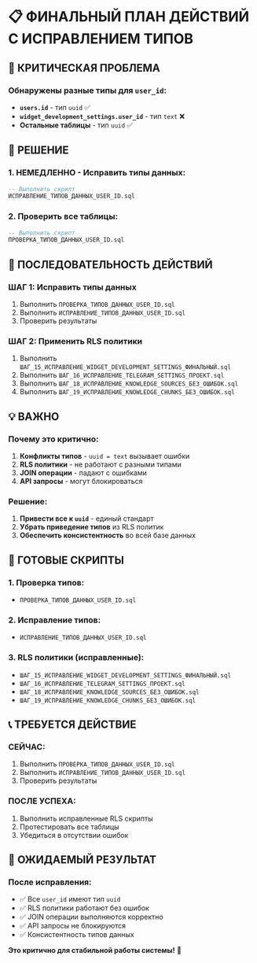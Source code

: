 # 📋 ФИНАЛЬНЫЙ ПЛАН ДЕЙСТВИЙ С ИСПРАВЛЕНИЕМ ТИПОВ

## 🚨 КРИТИЧЕСКАЯ ПРОБЛЕМА

### Обнаружены разные типы для `user_id`:
- **`users.id`** - тип `uuid` ✅
- **`widget_development_settings.user_id`** - тип `text` ❌
- **Остальные таблицы** - тип `uuid` ✅

## 🔧 РЕШЕНИЕ

### 1. **НЕМЕДЛЕННО - Исправить типы данных:**
```sql
-- Выполнить скрипт
ИСПРАВЛЕНИЕ_ТИПОВ_ДАННЫХ_USER_ID.sql
```

### 2. **Проверить все таблицы:**
```sql
-- Выполнить скрипт
ПРОВЕРКА_ТИПОВ_ДАННЫХ_USER_ID.sql
```

## 🎯 ПОСЛЕДОВАТЕЛЬНОСТЬ ДЕЙСТВИЙ

### ШАГ 1: Исправить типы данных
1. Выполнить `ПРОВЕРКА_ТИПОВ_ДАННЫХ_USER_ID.sql`
2. Выполнить `ИСПРАВЛЕНИЕ_ТИПОВ_ДАННЫХ_USER_ID.sql`
3. Проверить результаты

### ШАГ 2: Применить RLS политики
1. Выполнить `ШАГ_15_ИСПРАВЛЕНИЕ_WIDGET_DEVELOPMENT_SETTINGS_ФИНАЛЬНЫЙ.sql`
2. Выполнить `ШАГ_16_ИСПРАВЛЕНИЕ_TELEGRAM_SETTINGS_ПРОЕКТ.sql`
3. Выполнить `ШАГ_18_ИСПРАВЛЕНИЕ_KNOWLEDGE_SOURCES_БЕЗ_ОШИБОК.sql`
4. Выполнить `ШАГ_19_ИСПРАВЛЕНИЕ_KNOWLEDGE_CHUNKS_БЕЗ_ОШИБОК.sql`

## 💡 ВАЖНО

### **Почему это критично:**
1. **Конфликты типов** - `uuid = text` вызывает ошибки
2. **RLS политики** - не работают с разными типами
3. **JOIN операции** - падают с ошибками
4. **API запросы** - могут блокироваться

### **Решение:**
1. **Привести все к `uuid`** - единый стандарт
2. **Убрать приведение типов** из RLS политик
3. **Обеспечить консистентность** во всей базе данных

## 🚀 ГОТОВЫЕ СКРИПТЫ

### 1. **Проверка типов:**
- `ПРОВЕРКА_ТИПОВ_ДАННЫХ_USER_ID.sql`

### 2. **Исправление типов:**
- `ИСПРАВЛЕНИЕ_ТИПОВ_ДАННЫХ_USER_ID.sql`

### 3. **RLS политики (исправленные):**
- `ШАГ_15_ИСПРАВЛЕНИЕ_WIDGET_DEVELOPMENT_SETTINGS_ФИНАЛЬНЫЙ.sql`
- `ШАГ_16_ИСПРАВЛЕНИЕ_TELEGRAM_SETTINGS_ПРОЕКТ.sql`
- `ШАГ_18_ИСПРАВЛЕНИЕ_KNOWLEDGE_SOURCES_БЕЗ_ОШИБОК.sql`
- `ШАГ_19_ИСПРАВЛЕНИЕ_KNOWLEDGE_CHUNKS_БЕЗ_ОШИБОК.sql`

## 📞 ТРЕБУЕТСЯ ДЕЙСТВИЕ

### **СЕЙЧАС:**
1. Выполнить `ПРОВЕРКА_ТИПОВ_ДАННЫХ_USER_ID.sql`
2. Выполнить `ИСПРАВЛЕНИЕ_ТИПОВ_ДАННЫХ_USER_ID.sql`
3. Проверить результаты

### **ПОСЛЕ УСПЕХА:**
1. Выполнить исправленные RLS скрипты
2. Протестировать все таблицы
3. Убедиться в отсутствии ошибок

## 🎯 ОЖИДАЕМЫЙ РЕЗУЛЬТАТ

### **После исправления:**
- ✅ Все `user_id` имеют тип `uuid`
- ✅ RLS политики работают без ошибок
- ✅ JOIN операции выполняются корректно
- ✅ API запросы не блокируются
- ✅ Консистентность типов данных

**Это критично для стабильной работы системы!** 🚨
